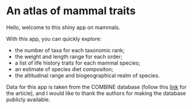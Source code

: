 # An atlas of mammal traits

Hello, welcome to this shiny app on mammals. 

With this app, you can quickly explore:
- the number of taxa for each taxonomic rank;
- the weight and length range for each order;
- a list of life history traits for each mammal species;
- an estimate of species diet compositon;
- the altitudinal range and biogeographical realm of species.

Data for this app is taken from the COMBINE database (follow this [link](https://esajournals.onlinelibrary.wiley.com/doi/10.1002/ecy.3344) for the article), and I would like to thank the authors for making the database publicly available.

